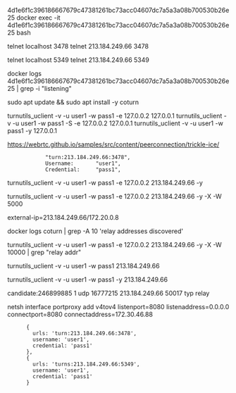 4d1e6f1c396186667679c47381261bc73acc04607dc7a5a3a08b700530b26e25
docker exec -it 4d1e6f1c396186667679c47381261bc73acc04607dc7a5a3a08b700530b26e25 bash

telnet localhost 3478
telnet 213.184.249.66 3478

telnet localhost 5349
telnet 213.184.249.66 5349

docker logs 4d1e6f1c396186667679c47381261bc73acc04607dc7a5a3a08b700530b26e25 | grep -i "listening"


sudo apt update && sudo apt install -y coturn

turnutils_uclient -v -u user1 -w pass1 -e 127.0.0.2 127.0.0.1
turnutils_uclient -v -u user1 -w pass1 -S -e 127.0.0.2 127.0.0.1
turnutils_uclient -v -u user1 -w pass1 -y 127.0.0.1


https://webrtc.github.io/samples/src/content/peerconnection/trickle-ice/

				"turn:213.184.249.66:3478",
				Username:       "user1",
				Credential:     "pass1",


turnutils_uclient -v -u user1 -w pass1 -e 127.0.0.2 213.184.249.66 -y

turnutils_uclient -v -u user1 -w pass1 -e 127.0.0.2 213.184.249.66 -y -X -W 5000


external-ip=213.184.249.66/172.20.0.8


docker logs coturn | grep -A 10 'relay addresses discovered'

turnutils_uclient -v -u user1 -w pass1 -e 127.0.0.2 213.184.249.66 -y -X -W 10000 | grep "relay addr"

turnutils_uclient -v -u user1 -w pass1 213.184.249.66

turnutils_uclient -v -u user1 -w pass1 -y 213.184.249.66


candidate:246899885 1 udp 16777215 213.184.249.66 50017 typ relay


netsh interface portproxy add v4tov4 listenport=8080 listenaddress=0.0.0.0 connectport=8080 connectaddress=172.30.46.88


          {
            urls: 'turn:213.184.249.66:3478',
            username: 'user1',
            credential: 'pass1'
          },
          {
            urls: 'turns:213.184.249.66:5349',
            username: 'user1',
            credential: 'pass1'
          }
